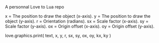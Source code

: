 A personnal Love to Lua repo

x = The position to draw the object (x-axis).
y = The position to draw the object (y-axis).
r = Orientation (radians).
sx = Scale factor (x-axis).
sy = Scale factor (y-axis).
ox = Origin offset (x-axis).
oy = Origin offset (y-axis).

love.graphics.print( text, x, y, r, sx, sy, ox, oy, kx, ky )
